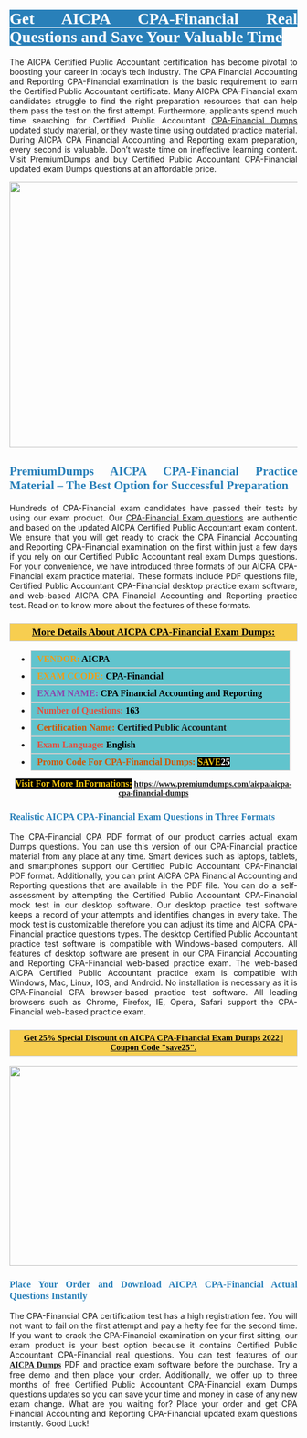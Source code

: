 <h1 style="text-align: justify;"><span style="color:#ffffff;"><span style="font-family:Georgia,serif;"><strong><span style="background-color:#2980b9;">Get AICPA CPA-Financial Real Questions and Save Your Valuable Time</span></strong></span></span></h1>

<p style="text-align: justify;">The AICPA Certified Public Accountant certification has become pivotal to boosting your career in today’s tech industry. The CPA Financial Accounting and Reporting CPA-Financial examination is the basic requirement to earn the Certified Public Accountant certificate. Many AICPA CPA-Financial exam candidates struggle to find the right preparation resources that can help them pass the test on the first attempt. Furthermore, applicants spend much time searching for Certified Public Accountant <a href="https://www.premiumdumps.com/aicpa/aicpa-cpa-financial-dumps">CPA-Financial Dumps</a> updated study material, or they waste time using outdated practice material. During AICPA CPA Financial Accounting and Reporting exam preparation, every second is valuable. Don’t waste time on ineffective learning content. Visit PremiumDumps and buy Certified Public Accountant CPA-Financial updated exam Dumps questions at an affordable price.</p>

<p style="text-align: center;"><a href="https://www.premiumdumps.com/aicpa/aicpa-cpa-financial-dumps"><img alt="" src="https://i.imgur.com/KJGzbJ2.jpeg" style="width: 700px; height: 465px;" /></a></p>

<h2 style="text-align: justify;"><span style="color:#2980b9;"><span style="font-family:Georgia,serif;"><strong>PremiumDumps AICPA CPA-Financial Practice Material – The Best Option for Successful Preparation</strong></span></span></h2>

<p style="text-align: justify;">Hundreds of CPA-Financial exam candidates have passed their tests by using our exam product. Our <a href="https://www.premiumdumps.com/aicpa/aicpa-cpa-financial-dumps">CPA-Financial Exam questions</a> are authentic and based on the updated AICPA Certified Public Accountant exam content. We ensure that you will get ready to crack the CPA Financial Accounting and Reporting CPA-Financial examination on the first within just a few days if you rely on our Certified Public Accountant real exam Dumps questions. For your convenience, we have introduced three formats of our AICPA CPA-Financial exam practice material. These formats include PDF questions file, Certified Public Accountant CPA-Financial desktop practice exam software, and web-based AICPA CPA Financial Accounting and Reporting practice test. Read on to know more about the features of these formats.</p>

<h3 style="background: #f7ce50; border: 1px solid rgb(204, 204, 204); padding: 5px 10px; text-align: center;"><span style="font-family:Georgia,serif;"><u><u><span style="color:#000000;"><span style="font-size:11pt"><span style="line-height:normal"><b><span style="font-size:13.0pt"><span cambria="">More Details About AICPA CPA-Financial Exam Dumps:</span></span></b></span></span></span></u></u></span></h3>

<ul>
	<li style="margin:0cm 10pt">
	<div style="background:#61c4cd; border: 1px solid rgb(204, 204, 204); padding: 5px 10px; text-align: justify;"><span style="font-family:Georgia,serif;"><span style="font-size:11pt"><span style="line-height:normal"><b><span style="font-size:12.0pt"><span new="" roman="" times=""><span style="color:#f39c12;">VENDOR:</span> <span style="color:#000000;">AICPA</span></span></span></b></span></span></span></div>
	</li>
	<li style="margin:0cm 10pt">
	<div style="background: #61c4cd; border: 1px solid rgb(204, 204, 204); padding: 5px 10px; text-align: justify;"><span style="font-family:Georgia,serif;"><span style="font-size:11pt"><span style="line-height:normal"><b><span style="font-size:12.0pt"><span new="" roman="" times=""><span style="color:#f39c12;">EXAM CCODE:</span> <span style="color:#000000;">CPA-Financial</span></span></span></b></span></span></span></div>
	</li>
	<li style="margin:0cm 10pt">
	<div style="background: #61c4cd; border: 1px solid rgb(204, 204, 204); padding: 5px 10px; text-align: justify;"><span style="font-family:Georgia,serif;"><span style="font-size:11pt"><span style="line-height:normal"><b><span style="font-size:12.0pt"><span new="" roman="" times=""><span style="color:#8e44ad;">EXAM NAME:</span> <span style="color:#000000;">CPA Financial Accounting and Reporting</span></span></span></b></span></span></span></div>
	</li>
	<li style="margin:0cm 10pt">
	<div style="background: #61c4cd; border: 1px solid rgb(204, 204, 204); padding: 5px 10px;"><span style="font-family:Georgia,serif;"><span style="font-size:11pt"><span style="line-height:normal"><b><span style="font-size:12.0pt"><span new="" roman="" times=""><span style="color:#e74c3c;">Number of Questions:</span><span style="color:#000000;"><span style="color:#f1c40f;"> </span>163</span></span></span></b></span></span></span></div>
	</li>
	<li style="margin:0cm 10pt">
	<div style="background: #61c4cd; border: 1px solid rgb(204, 204, 204); padding: 5px 10px; text-align: justify;"><span style="font-family:Georgia,serif;"><span style="font-size:11pt"><span style="line-height:normal"><b><span style="font-size:12.0pt"><span new="" roman="" times=""><span style="color:#d35400;">Certification Name:</span> Certified Public Accountant</span></span></b></span></span></span></div>
	</li>
	<li style="margin:0cm 10pt">
	<div style="background: #61c4cd; border: 1px solid rgb(204, 204, 204); padding: 5px 10px; text-align: justify;"><span style="font-family:Georgia,serif;"><span style="font-size:11pt"><span style="line-height:normal"><b><span style="font-size:12.0pt"><span new="" roman="" times=""><span style="color:#e74c3c;">Exam Language:</span> <span style="color:#000000;">English</span></span></span></b></span></span></span></div>
	</li>
	<li style="margin:0cm 10pt">
	<div style="background: #61c4cd; border: 1px solid rgb(204, 204, 204); padding: 5px 10px;"><span style="font-family:Georgia,serif;"><span style="font-size:11pt"><span style="line-height:normal"><b><span style="font-size:12.0pt"><span new="" roman="" times=""><span style="color:#d35400;">Promo Code For CPA-Financial Dumps:</span><span style="color:#f1c40f;"> <span style="background-color:#000000;">SAVE</span></span><span style="color:#ffffff;"><span style="background-color:#000000;">25</span></span></span></span></b></span></span></span></div>
	</li>
</ul>

<p style="text-align: center;"><span style="font-family:Georgia,serif;"><strong><span style="font-size:16px;"><span style="color:#f1c40f;"><span style="background-color:#000000;">Visit For More InFormations:</span></span></span> <a href="https://www.premiumdumps.com/aicpa/aicpa-cpa-financial-dumps">https://www.premiumdumps.com/aicpa/aicpa-cpa-financial-dumps</a></strong></span></p>

<h3 style="text-align: justify;"><span style="color:#2980b9;"><span style="font-family:Georgia,serif;"><strong><strong><strong>Realistic AICPA CPA-Financial Exam Questions in Three Formats</strong></strong></strong></span></span></h3>

<p style="text-align: justify;">The CPA-Financial CPA PDF format of our product carries actual exam Dumps questions. You can use this version of our CPA-Financial practice material from any place at any time. Smart devices such as laptops, tablets, and smartphones support our Certified Public Accountant CPA-Financial PDF format. Additionally, you can print AICPA CPA Financial Accounting and Reporting questions that are available in the PDF file. You can do a self-assessment by attempting the Certified Public Accountant CPA-Financial mock test in our desktop software. Our desktop practice test software keeps a record of your attempts and identifies changes in every take. The mock test is customizable therefore you can adjust its time and AICPA CPA-Financial practice questions types. The desktop Certified Public Accountant practice test software is compatible with Windows-based computers. All features of desktop software are present in our CPA Financial Accounting and Reporting CPA-Financial web-based practice exam. The web-based AICPA Certified Public Accountant practice exam is compatible with Windows, Mac, Linux, IOS, and Android. No installation is necessary as it is CPA-Financial CPA browser-based practice test software. All leading browsers such as Chrome, Firefox, IE, Opera, Safari support the CPA-Financial web-based practice exam.</p>

<h3 style="background: rgb(247, 206, 80); border: 1px solid rgb(204, 204, 204); padding: 5px 10px; text-align: center;"><span style="font-family:Georgia,serif;"><u><span style="color:#000000;"><span style="font-size:11pt;"><span style="line-height:normal;"><b><span cambria="">Get 25% Special Discount on AICPA CPA-Financial Exam Dumps 2022 | Coupon Code "save25".</span></b></span></span></span></u></span></h3>

<p style="text-align: center;"><strong><strong><a href="https://www.premiumdumps.com/aicpa/aicpa-cpa-financial-dumps"><img alt="" src="https://i.imgur.com/F18GQwv.jpeg" style="width: 700px; height: 350px;" /></a></strong></strong></p>

<h3 style="text-align: justify;"><strong><span style="color:#2980b9;"><span style="font-family:Georgia,serif;"><strong><strong><strong>Place Your Order and Download AICPA CPA-Financial Actual Questions Instantly</strong></strong></strong></span></span></strong></h3>

<p style="text-align: justify;">The CPA-Financial CPA certification test has a high registration fee. You will not want to fail on the first attempt and pay a hefty fee for the second time. If you want to crack the CPA-Financial examination on your first sitting, our exam product is your best option because it contains Certified Public Accountant CPA-Financial real questions. You can test features of our <span style="font-family:Georgia,serif;"><strong><a href="https://www.premiumdumps.com/aicpa-exam-dumps">AICPA Dumps</a></strong></span> PDF and practice exam software before the purchase. Try a free demo and then place your order. Additionally, we offer up to three months of free Certified Public Accountant CPA-Financial exam Dumps questions updates so you can save your time and money in case of any new exam change. What are you waiting for? Place your order and get CPA Financial Accounting and Reporting CPA-Financial updated exam questions instantly. Good Luck!</p>
